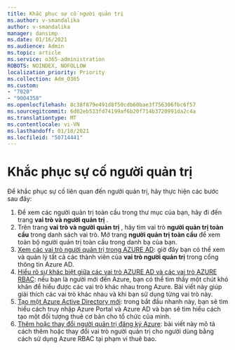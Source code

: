 ```yaml
---
title: Khắc phục sự cố người quản trị
ms.author: v-smandalika
author: v-smandalika
manager: dansimp
ms.date: 01/16/2021
ms.audience: Admin
ms.topic: article
ms.service: o365-administration
ROBOTS: NOINDEX, NOFOLLOW
localization_priority: Priority
ms.collection: Adm_O365
ms.custom:
- "7820"
- "9004358"
ms.openlocfilehash: 8c38f879e491d8f50cdb60bae3f756306fbc6f57
ms.sourcegitcommit: 6d02eb533fd74199af6b20f714b3720991da2c4a
ms.translationtype: MT
ms.contentlocale: vi-VN
ms.lasthandoff: 01/18/2021
ms.locfileid: "50714441"
---
```

# <a name="troubleshoot-administrator-issues"></a>Khắc phục sự cố người quản trị

Để khắc phục sự cố liên quan đến người quản trị, hãy thực hiện các bước sau đây:

1. Để xem các người quản trị toàn cầu trong thư mục của bạn, hãy đi đến trang **vai trò và người quản trị** .
2. Trên trang **vai trò và người quản trị** , hãy tìm vai trò **người quản trị toàn cầu** trong danh sách vai trò. Mở trang **người quản trị toàn cầu** để xem toàn bộ người quản trị toàn cầu trong danh bạ của bạn.
3. [Xem các vai trò người quản trị trong AZURE AD](https://docs.microsoft.com/azure/active-directory/roles/manage-roles-portal): giờ đây bạn có thể xem và quản lý tất cả các thành viên của **vai trò người quản trị** trong cổng thông tin Azure AD.
4. [Hiểu rõ sự khác biệt giữa các vai trò AZURE AD và các vai trò AZURE RBAC](https://docs.microsoft.com/azure/role-based-access-control/rbac-and-directory-admin-roles): nếu bạn là người mới đến Azure, bạn có thể tìm thấy một chút khó khăn để hiểu được các vai trò khác nhau trong Azure. Bài viết này giúp giải thích các vai trò khác nhau và khi bạn sử dụng từng vai trò này.
5. [Tạo một Azure Active Directory mới](https://docs.microsoft.com/azure/active-directory/fundamentals/active-directory-access-create-new-tenant): trong bắt đầu nhanh này, bạn sẽ tìm hiểu cách truy nhập Azure Portal và Azure AD và bạn sẽ tìm hiểu cách tạo một đối tượng thuê cơ bản cho tổ chức của mình.
6. [Thêm hoặc thay đổi người quản trị đăng ký Azure](https://docs.microsoft.com/azure/cost-management-billing/manage/add-change-subscription-administrator): bài viết này mô tả cách thêm hoặc thay đổi vai trò người quản trị cho người dùng bằng cách sử dụng Azure RBAC tại phạm vi thuê bao.
